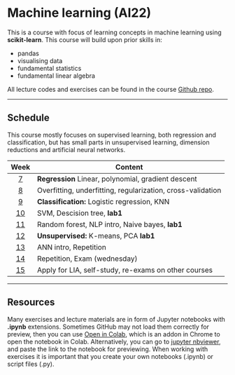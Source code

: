 # Machine learning (AI22)

This is a course with focus of learning concepts in machine learning using **scikit-learn**. This course will build upon prior skills in:

- pandas
- visualising data
- fundamental statistics
- fundamental linear algebra

All lecture codes and exercises can be found in the course [Github repo][ghr].

[ghr]: https://github.com/kokchun/Machine-learning-AI22

---
## Schedule

This course mostly focuses on supervised learning, both regression and classification, but has small parts in unsupervised learning, dimension reductions and artificial neural networks.

|   Week   | Content                                                     |
| :------: | ----------------------------------------------------------- |
| [7][w1]  | **Regression** Linear, polynomial, gradient descent         |
| [8][w2]  | Overfitting, underfitting, regularization, cross-validation |
| [9][w3]  | **Classification:** Logistic regression, KNN                |
| [10][w4] | SVM, Descision tree, **lab1**                               |
| [11][w5] | Random forest, NLP intro, Naive bayes, **lab1**             |
| [12][w6] | **Unsupervised:** K-means, PCA **lab1**                     |
| [13][w7] | ANN intro, Repetition                                       |
| [14][w8] | Repetition, Exam (wednesday)                                |
| [15][w9] | Apply for LIA, self-study, re-exams on other courses        |

[w1]: https://github.com/kokchun/Machine-learning-AI22/blob/main/Resources/week1.md
[w2]: https://github.com/kokchun/Machine-learning-AI22/blob/main/Resources/week2.md
[w3]: https://github.com/kokchun/Machine-learning-AI22/blob/main/Resources/week3.md
[w4]: https://github.com/kokchun/Machine-learning-AI22/blob/main/Resources/week4.md
[w5]: https://github.com/kokchun/Machine-learning-AI22/blob/main/Resources/week5.md
[w6]: https://github.com/kokchun/Machine-learning-AI22/blob/main/Resources/week6.md
[w7]: https://github.com/kokchun/Machine-learning-AI22/blob/main/Resources/week7.md
[w8]: https://github.com/kokchun/Machine-learning-AI22/blob/main/Resources/week8.md
[w9]: https://github.com/kokchun/Machine-learning-AI22/blob/main/Resources/week9.md

---
## Resources

Many exercises and lecture materials are in form of Jupyter notebooks with **.ipynb** extensions. Sometimes GitHub may not load them correctly for preview, then you can use [Open in Colab][colab_addon], which is an addon in Chrome to open the notebook in Colab. Alternatively, you can go to [jupyter nbviewer][nbviewer], and paste the link to the notebook for previewing. When working with exercises it is important that you create your own notebooks (.ipynb) or script files (.py).

[nbviewer]: https://nbviewer.jupyter.org/
[colab_addon]: https://chrome.google.com/webstore/detail/open-in-colab/iogfkhleblhcpcekbiedikdehleodpjo?hl=sv
